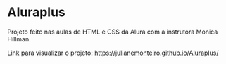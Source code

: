 # Aluraplus

Projeto feito nas aulas de HTML e CSS da Alura com a instrutora Monica Hillman.

Link para visualizar o projeto: https://julianemonteiro.github.io/Aluraplus/
